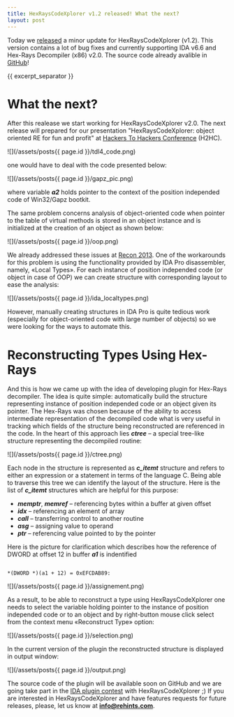 ```yaml
---
title: HexRaysCodeXplorer v1.2 released! What the next?
layout: post
---
```


Today we [released](https://github.com/REhints/HexRaysCodeXplorer/releases/tag/1.2) a minor update for HexRaysCodeXplorer (v1.2). This version contains a lot of bug fixes and currently supporting IDA v6.6 and Hex-Rays Decompiler (x86) v2.0. The source code already avalible in [GitHub](https://github.com/REhints/HexRaysCodeXplorer)!

{{ excerpt_separator }}

What the next?
=========================================

After this realease we start working for HexRaysCodeXplorer v2.0. The next release will prepared for our presentation "HexRaysCodeXplorer: object oriented RE for fun and profit" at [Hackers To Hackers Conference](https://www.h2hc.com.br/h2hc/en/) (H2HC).

![](/assets/posts{{ page.id }}/tdl4_code.png)

one would have to deal with the code presented below:

![](/assets/posts{{ page.id }}/gapz_pic.png)

where variable ***a2*** holds pointer to the context of the position independed code of Win32/Gapz bootkit.

The same problem concerns analysis of object-oriented code when pointer to the table of virtual methods is stored in an object instance and is initialized at the creation of an object as shown below:

![](/assets/posts{{ page.id }}/oop.png)

We already addressed these issues at [Recon 2013](http://recon.cx/2013/schedule/events/15.html). One of the workarounds for this problem is using the functionality provided by IDA Pro disassembler, namely, &#0171;Local Types&#0187;. For each instance of position independed code (or object in case of OOP) we can create structure with corresponding layout to ease the analysis:

![](/assets/posts{{ page.id }}/ida_localtypes.png)

However, manually creating structures in IDA Pro is quite tedious work (especially for object-oriented code with large number of objects) so we were looking for the ways to automate this.

Reconstructing Types Using Hex-Rays
===================================

And this is how we came up with the idea of developing plugin for Hex-Rays decompiler. The idea is quite simple: automatically build the structure representing instance of position independed code or an object given its pointer. The Hex-Rays was chosen because of the ability to access intermediate representation of the decompiled code what is very useful in tracking which fields of the structure being reconstructed are referenced in the code.
In the heart of this approach lies ***ctree*** &ndash; a special tree-like structure representing the decompiled routine:

![](/assets/posts{{ page.id }}/ctree.png)

Each node in the structure is represented as ***c_itemt*** structure and refers to either an expression or a statement in terms of the language C. Being able to traverse this tree we can identify the layout of the structure. Here is the list of ***c_itemt*** structures which are helpful for this purpose:
* ***memptr***, ***memref*** &ndash; referencing bytes within a buffer at given offset
* ***idx*** &ndash; referencing an element of  array
* ***call*** &ndash; transferring control to another routine
* ***asg*** &ndash; assigning value to operand
* ***ptr*** &ndash; referencing value pointed to by the pointer

Here is the picture for clarification which describes how the reference of DWORD at offset 12 in buffer ***a1*** is indentified

<pre><code>
*(DWORD *)(a1 + 12) = 0xEFCDAB89:
</code></pre>

![](/assets/posts{{ page.id }}/assignement.png)

As a result, to be able to reconstruct a type using HexRaysCodeXplorer one needs to select the variable holding pointer to the instance of position independed code or to an object and by right-button mouse click select from the context menu &#0171;Reconstruct Type&#0187; option:

![](/assets/posts{{ page.id }}/selection.png)

In the current version of the plugin the reconstructed structure is displayed in output window:

![](/assets/posts{{ page.id }}/output.png)

The source code of the plugin will be available soon on GitHub and we are going take part in the [IDA plugin contest](https://www.hex-rays.com/contests/) with HexRaysCodeXplorer ;) If you are interested in HexRaysCodeXplorer and have features requests for future releases, please, let us know at **info@rehints.com**.
